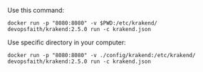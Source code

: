 Use this command:

```
docker run -p "8080:8080" -v $PWD:/etc/krakend/ devopsfaith/krakend:2.5.0 run -c krakend.json
```

Use specific directory in your computer:

```
docker run -p "8080:8080" -v ./config/krakend:/etc/krakend/ devopsfaith/krakend:2.5.0 run -c krakend.json
```
